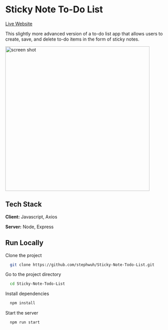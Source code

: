 
# Sticky Note To-Do List 

<a href="https://sticky-note-to-do-list.herokuapp.com/">Live Website</a>

This slightly more advanced version of a to-do list app that allows users to create, save,
and delete to-do items in the form of sticky notes.

<img src="https://user-images.githubusercontent.com/56822167/139854291-4448d167-45fd-4c30-a3b0-c44eb9e0af2a.PNG" alt="screen shot" width=" 450"/>


## Tech Stack

**Client:** Javascript, Axios 

**Server:** Node, Express


## Run Locally

Clone the project

```bash
  git clone https://github.com/stephwuh/Sticky-Note-Todo-List.git
```

Go to the project directory

```bash
  cd Sticky-Note-Todo-List
```

Install dependencies

```bash
  npm install
```

Start the server

```bash
  npm run start
```

